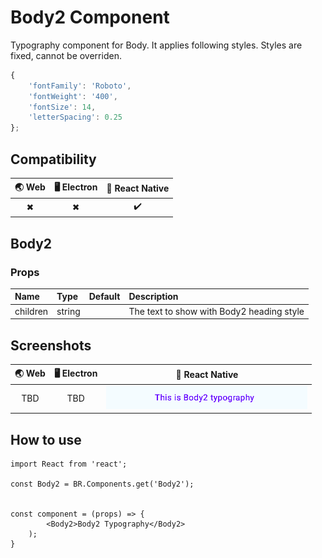 
# Body2 Component

Typography component for Body. It applies following styles. Styles are fixed, cannot be overriden.

```javascript
{
    'fontFamily': 'Roboto',
    'fontWeight': '400',
    'fontSize': 14,
    'letterSpacing': 0.25
};
```

## Compatibility

| 🌏 Web | 🖥 Electron | 📱 React Native |
| :----: | :---------: | :-------------: |
| ✖      | ✖           | ✔️              |

## Body2

### Props

| Name     | Type      | Default | Description                |
| :------- | :-------- | :------ | :------------------------- |
| children | string |         | The text to show with Body2 heading style

## Screenshots

| 🌏 Web | 🖥 Electron | 📱 React Native |
| :---: | :--------: | :------------: |
|   TBD  |    TBD   |  ![mobile image](./screenshots/Body2.png)|

## How to use

```react
import React from 'react';

const Body2 = BR.Components.get('Body2');


const component = (props) => {
        <Body2>Body2 Typography</Body2>
    );
}

```